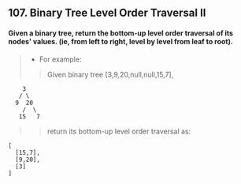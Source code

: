 ## 107. Binary Tree Level Order Traversal II
#### Given a binary tree, return the bottom-up level order traversal of its nodes' values. (ie, from left to right, level by level from leaf to root).

>* For example:
>> Given binary tree [3,9,20,null,null,15,7],
```
    3
   / \
  9  20
    /  \
   15   7
```
>> return its bottom-up level order traversal as:
```
[
  [15,7],
  [9,20],
  [3]
]
```